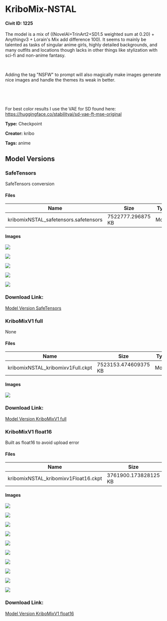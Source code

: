 # KriboMix-NSTAL

#### Civit ID: 1225

<p>The model is a mix of ((NovelAI+TrinArt2+SD1.5 weighted sum at 0.20) + Anythingv3 + Lorain's Mix add difference 100). It seems to mainly be talented as tasks of singular anime girls, highly detailed backgrounds, and many outfits and locations though lacks in other things like stylization with sci-fi and non-anime fantasy.</p><p><br /></p><p>Adding the tag "NSFW" to prompt will also magically make images generate nice images and handle the themes its weak in better.</p><p><br /></p><p><br /></p><p>For best color results I use the VAE for SD found here: <a href="https://huggingface.co/stabilityai/sd-vae-ft-mse-original" rel="ugc" target="_blank">https://huggingface.co/stabilityai/sd-vae-ft-mse-original</a></p>

**Type:** Checkpoint

**Creator:** kribo

**Tags:** anime

## Model Versions

### SafeTensors

<p>SafeTensors conversion</p>

#### Files

| Name | Size | Type | Format | Download Url | AutoV1 | AutoV2 | SHA256 | CRC32 | BLAKE3 |
| --- | --- | --- | --- | --- | --- | --- | --- | --- | --- |
| kribomixNSTAL_safetensors.safetensors | 7522777.296875 KB | Model | SafeTensor | https://civitai.com/api/download/models/5237 | E75A54ED | 7E99C860E9 | 7E99C860E956CFF339F0983D01B6CF71CAD3419C899525FA0149C814FF284C95 | 9D2CA4CA | F46D294CDA0AFD27290205DAE14FF4136CE0ADCF05BC7E6935A53DD924F3C4E5 |

#### Images

<p><img src="https://image.civitai.com/xG1nkqKTMzGDvpLrqFT7WA/153ffa6f-8a86-402a-6ba6-f84bf721eb00/width=450/40033.jpeg" /></p>

<p><img src="https://image.civitai.com/xG1nkqKTMzGDvpLrqFT7WA/50f87b33-4b88-49b9-2977-07ee27752700/width=450/40032.jpeg" /></p>

<p><img src="https://image.civitai.com/xG1nkqKTMzGDvpLrqFT7WA/c6366e08-37d8-46ed-d007-cb44b6d0c600/width=450/40031.jpeg" /></p>

<p><img src="https://image.civitai.com/xG1nkqKTMzGDvpLrqFT7WA/62ee5be4-1a9b-4112-7a6b-2c6ac36fda00/width=450/40030.jpeg" /></p>

<p><img src="https://image.civitai.com/xG1nkqKTMzGDvpLrqFT7WA/ff89a11c-fea2-4e2b-f76b-b8a6efd8c400/width=450/40029.jpeg" /></p>

### Download Link:

[Model Version SafeTensors](https://civitai.com/api/download/models/5237)

### KriboMixV1 full

None

#### Files

| Name | Size | Type | Format | Download Url | AutoV1 | AutoV2 | SHA256 | CRC32 | BLAKE3 |
| --- | --- | --- | --- | --- | --- | --- | --- | --- | --- |
| kribomixNSTAL_kribomixv1Full.ckpt | 7523153.474609375 KB | Model | PickleTensor | https://civitai.com/api/download/models/1296 | BCBD8CF5 | 506EE9E288 | 506EE9E288C1D41A4FB265A4CA535E340A3B943DEA1F3D109C5B419423240728 | E6403420 | C95441A00621B0B59408ED3405086B3D76B1EA291195E3D3D399713BFBE6A30C |

#### Images

<p><img src="https://image.civitai.com/xG1nkqKTMzGDvpLrqFT7WA/5fbce867-5b32-429d-3555-7e444fa43600/width=450/10676.jpeg" /></p>

### Download Link:

[Model Version KriboMixV1 full](https://civitai.com/api/download/models/1296)

### KriboMixV1 float16

<p>Built as float16 to avoid upload error</p>

#### Files

| Name | Size | Type | Format | Download Url | AutoV1 | AutoV2 | SHA256 | CRC32 | BLAKE3 |
| --- | --- | --- | --- | --- | --- | --- | --- | --- | --- |
| kribomixNSTAL_kribomixv1Float16.ckpt | 3761900.173828125 KB | Model | PickleTensor | https://civitai.com/api/download/models/1289 | 3B6B93AB | B8EAFA7EFC | B8EAFA7EFC5CE20C2647FC5AB39D6012761C0FFAC7165F2A9928F402D35E7758 | 02793161 | 790B2B77142AECF34B3EA374884FF048277704520BB4B7E128D009BB50768E55 |

#### Images

<p><img src="https://image.civitai.com/xG1nkqKTMzGDvpLrqFT7WA/fd70ec53-85de-4bad-55af-bc3877aedc00/width=450/10623.jpeg" /></p>

<p><img src="https://image.civitai.com/xG1nkqKTMzGDvpLrqFT7WA/83960495-75d9-489a-a244-84a184cab800/width=450/10622.jpeg" /></p>

<p><img src="https://image.civitai.com/xG1nkqKTMzGDvpLrqFT7WA/a1a473e6-3ecf-4cb3-e8dc-320431687300/width=450/10621.jpeg" /></p>

<p><img src="https://image.civitai.com/xG1nkqKTMzGDvpLrqFT7WA/7d192108-da8a-4909-7ec0-0aad3764c600/width=450/10620.jpeg" /></p>

<p><img src="https://image.civitai.com/xG1nkqKTMzGDvpLrqFT7WA/8cfd3537-91ac-4be4-5c01-1f6c2dac8100/width=450/10619.jpeg" /></p>

<p><img src="https://image.civitai.com/xG1nkqKTMzGDvpLrqFT7WA/024e7f42-1d59-4ce3-5cb4-97a383b28a00/width=450/10618.jpeg" /></p>

<p><img src="https://image.civitai.com/xG1nkqKTMzGDvpLrqFT7WA/c307c936-e27b-4bbc-a6b7-544d00220100/width=450/10617.jpeg" /></p>

<p><img src="https://image.civitai.com/xG1nkqKTMzGDvpLrqFT7WA/1d24febb-4579-4a6a-9513-d22178ccd900/width=450/10616.jpeg" /></p>

<p><img src="https://image.civitai.com/xG1nkqKTMzGDvpLrqFT7WA/3afceb15-3c41-43bb-f0d8-b7a8c787f600/width=450/10615.jpeg" /></p>

<p><img src="https://image.civitai.com/xG1nkqKTMzGDvpLrqFT7WA/332b7563-a036-4f76-8122-a3fbfde63a00/width=450/10614.jpeg" /></p>

### Download Link:

[Model Version KriboMixV1 float16](https://civitai.com/api/download/models/1289)

